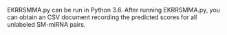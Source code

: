 EKRRSMMA.py can be run in Python 3.6. After running EKRRSMMA.py, you can obtain an CSV document recording the predicted scores for all unlabeled SM-miRNA pairs.
